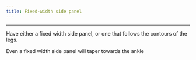 ```yaml
---
title: Fixed-width side panel
---
```


***

Have either a fixed width side panel, or one that follows the contours of the legs.

<Note>
Even a fixed width side panel will taper towards the ankle
</Note>
